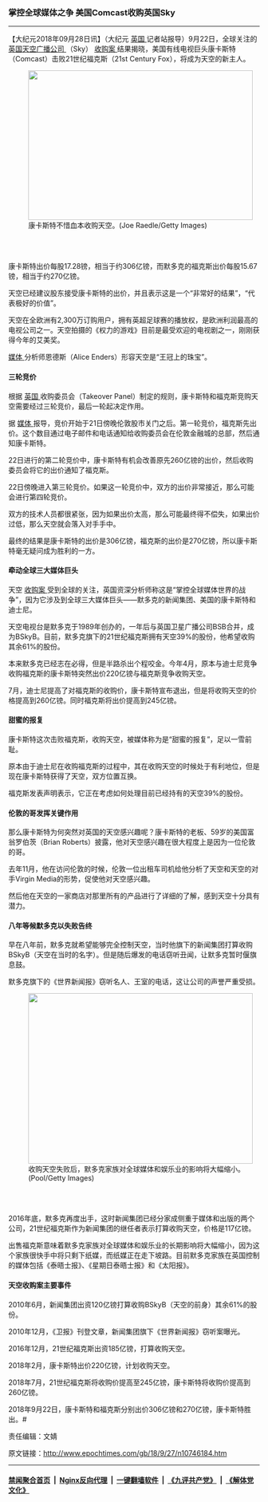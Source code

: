 ### 掌控全球媒体之争 美国Comcast收购英国Sky
------------------------

<p>
 【大纪元2018年09月28日讯】（大纪元
 <a href="http://www.epochtimes.com/gb/tag/%E8%8B%B1%E5%9B%BD.html">
  英国
 </a>
 记者站报导）9月22日，全球关注的
 <a href="http://www.epochtimes.com/gb/tag/%E8%8B%B1%E5%9B%BD%E5%A4%A9%E7%A9%BA%E5%B9%BF%E6%92%AD%E5%85%AC%E5%8F%B8.html">
  英国天空广播公司
 </a>
 （Sky）
 <a href="http://www.epochtimes.com/gb/tag/%E6%94%B6%E8%B4%AD%E6%A1%88.html">
  收购案
 </a>
 结果揭晓，美国有线电视巨头康卡斯特（Comcast）击败21世纪福克斯（21st Century Fox），将成为天空的新主人。
</p>
<figure class="wp-caption aligncenter" id="attachment_10746215" style="width: 450px">
 <a href="http://i.epochtimes.com/assets/uploads/2018/09/GettyImages-951192152-e1538065896944.jpg">
  <img alt="" class="wp-image-10746215 size-medium" height="300" src="http://i.epochtimes.com/assets/uploads/2018/09/GettyImages-951192152-450x300.jpg" width="450"/>
 </a>
 <br/><figcaption class="wp-caption-text">
  康卡斯特不惜血本收购天空。(Joe Raedle/Getty Images)
 </figcaption><br/>
</figure><br/>
<p>
 康卡斯特出价每股17.28镑，相当于约306亿镑，而默多克的福克斯出价每股15.67镑，相当于约270亿镑。
</p>
<p>
 天空已经建议股东接受康卡斯特的出价，并且表示这是一个“非常好的结果”，“代表极好的价值”。
</p>
<p>
 天空在全欧洲有2,300万订购用户，拥有英超足球赛的播放权，是欧洲利润最高的电视公司之一。天空拍摄的《权力的游戏》目前是最受欢迎的电视剧之一，刚刚获得今年的艾美奖。
</p>
<p>
 <a href="http://www.epochtimes.com/gb/tag/%E5%AA%92%E4%BD%93.html">
  媒体
 </a>
 分析师恩德斯（Alice Enders）形容天空是“王冠上的珠宝”。
</p>
<h4>
 三轮竞价
</h4>
<p>
 根据
 <a href="http://www.epochtimes.com/gb/tag/%E8%8B%B1%E5%9B%BD.html">
  英国
 </a>
 收购委员会（Takeover Panel）制定的规则，康卡斯特和福克斯竞购天空需要经过三轮竞价，最后一轮起决定作用。
</p>
<p>
 据
 <a href="http://www.epochtimes.com/gb/tag/%E5%AA%92%E4%BD%93.html">
  媒体
 </a>
 报导，竞价开始于21日傍晚伦敦股市关门之后。第一轮竞价，福克斯先出价。这个数目通过电子邮件和电话通知给收购委员会在伦敦金融城的总部，然后通知康卡斯特。
</p>
<p>
 22日进行的第二轮竞价中，康卡斯特有机会改善原先260亿镑的出价，然后收购委员会将它的出价通知了福克斯。
</p>
<p>
 22日傍晚进入第三轮竞价。如果这一轮竞价中，双方的出价非常接近，那么可能会进行第四轮竞价。
</p>
<p>
 双方的技术人员都很紧张，因为如果出价太高，那么可能最终得不偿失，如果出价过低，那么天空就会落入对手手中。
</p>
<p>
 最终的结果是康卡斯特的出价是306亿镑，福克斯的出价是270亿镑，所以康卡斯特毫无疑问成为胜利的一方。
</p>
<h4>
 牵动全球三大媒体巨头
</h4>
<p>
 天空
 <a href="http://www.epochtimes.com/gb/tag/%E6%94%B6%E8%B4%AD%E6%A1%88.html">
  收购案
 </a>
 受到全球的关注，英国资深分析师称这是“掌控全球媒体世界的战争”，因为它涉及到全球三大媒体巨头——默多克的新闻集团、美国的康卡斯特和迪士尼。
</p>
<p>
 天空电视台是默多克于1989年创办的，一年后与英国卫星广播公司BSB合并，成为BSkyB。目前，默多克旗下的21世纪福克斯拥有天空39%的股份，他希望收购其余61%的股份。
</p>
<p>
 本来默多克已经志在必得，但是半路杀出个程咬金。今年4月，原本与迪士尼竞争收购福克斯的康卡斯特突然出价220亿镑与福克斯竞争收购天空。
</p>
<p>
 7月，迪士尼提高了对福克斯的收购价，康卡斯特宣布退出，但是将收购天空的价格提高到260亿镑。同时福克斯将出价提高到245亿镑。
</p>
<h4>
 甜蜜的报复
</h4>
<p>
 康卡斯特这次击败福克斯，收购天空，被媒体称为是“甜蜜的报复”，足以一雪前耻。
</p>
<p>
 原本由于迪士尼在收购福克斯的过程中，其在收购天空的时候处于有利地位，但是现在康卡斯特获得了天空，双方位置互换。
</p>
<p>
 福克斯发表声明表示，它正在考虑如何处理目前已经持有的天空39%的股份。
</p>
<h4>
 伦敦的哥发挥关键作用
</h4>
<p>
 那么康卡斯特为何突然对英国的天空感兴趣呢？康卡斯特的老板、59岁的美国富翁罗伯茨（Brian Roberts）披露，他对天空感兴趣在很大程度上是因为一位伦敦的哥。
</p>
<p>
 去年11月，他在访问伦敦的时候，伦敦一位出租车司机给他分析了天空和天空的对手Virgin Media的形势，促使他对天空感兴趣。
</p>
<p>
 然后他在天空的一家商店对那里所有的产品进行了详细的了解，感到天空十分具有潜力。
</p>
<h4>
 八年等候默多克以失败告终
</h4>
<p>
 早在八年前，默多克就希望能够完全控制天空，当时他旗下的新闻集团打算收购BSkyB（天空在当时的名字）。但是随后爆发的电话窃听丑闻，让默多克暂时偃旗息鼓。
</p>
<p>
 默多克旗下的《世界新闻报》窃听名人、王室的电话，这让公司的声誉严重受损。
</p>
<figure class="wp-caption aligncenter" id="attachment_10746224" style="width: 450px">
 <a href="http://i.epochtimes.com/assets/uploads/2018/09/GettyImages-452255524.jpg">
  <img alt="" class="wp-image-10746224 size-medium" height="342" src="http://i.epochtimes.com/assets/uploads/2018/09/GettyImages-452255524-450x342.jpg" width="450"/>
 </a>
 <br/><figcaption class="wp-caption-text">
  收购天空失败后，默多克家族对全球媒体和娱乐业的影响将大幅缩小。(Pool/Getty Images)
 </figcaption><br/>
</figure><br/>
<p>
 2016年底，默多克再度出手，这时新闻集团已经分家成侧重于媒体和出版的两个公司，21世纪福克斯作为新闻集团的继任者表示打算收购天空，价格是117亿镑。
</p>
<p>
 出售福克斯意味着默多克家族对全球媒体和娱乐业的长期影响将大幅缩小，因为这个家族很快手中将只剩下纸媒，而纸媒正在走下坡路。目前默多克家族在英国控制的媒体包括《泰晤士报》、《星期日泰晤士报》和《太阳报》。
</p>
<h4>
 天空收购案主要事件
</h4>
<p>
 2010年6月，新闻集团出资120亿镑打算收购BSkyB（天空的前身）其余61%的股份。
</p>
<p>
 2010年12月，《卫报》刊登文章，新闻集团旗下《世界新闻报》窃听案曝光。
</p>
<p>
 2016年12月，21世纪福克斯出资185亿镑，打算收购天空。
</p>
<p>
 2018年2月，康卡斯特出价220亿镑，计划收购天空。
</p>
<p>
 2018年7月，21世纪福克斯将收购价提高至245亿镑，康卡斯特将收购价提高到260亿镑。
</p>
<p>
 2018年9月22日，康卡斯特和福克斯分别出价306亿镑和270亿镑，康卡斯特胜出。#
</p>
<p>
 责任编辑：文婧
</p>

原文链接：http://www.epochtimes.com/gb/18/9/27/n10746184.htm


------------------------
#### [禁闻聚合首页](https://github.com/gfw-breaker/banned-news/blob/master/README.md) &nbsp;|&nbsp; [Nginx反向代理](https://github.com/gfw-breaker/open-proxy/blob/master/README.md) &nbsp;|&nbsp; [一键翻墙软件](https://github.com/gfw-breaker/nogfw/blob/master/README.md) &nbsp;|&nbsp; [《九评共产党》](https://github.com/gfw-breaker/9ping.md/blob/master/README.md#九评之一评共产党是什么) &nbsp;|&nbsp; [《解体党文化》](https://github.com/gfw-breaker/jtdwh.md/blob/master/README.md#绪论)